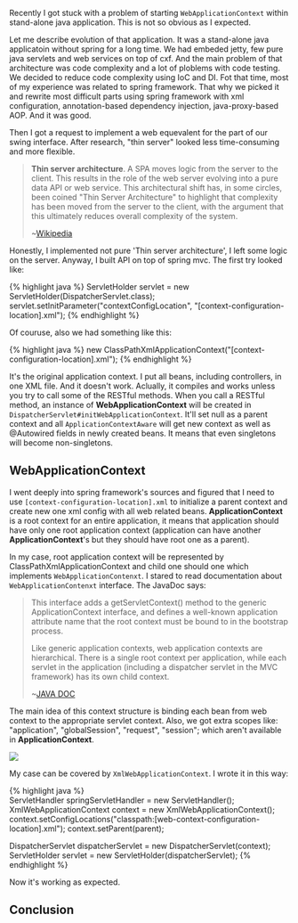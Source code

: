 Recently I got stuck with a problem of starting `WebApplicationContext` within stand-alone java application. This is not
so obvious as I expected.

Let me describe evolution of that application. It was a stand-alone java applicatoin without spring for a long time. We had embeded jetty, few pure java servlets and web services on top of cxf. And the main problem of that architecture was code complexity and a lot of ploblems with code testing. We decided to reduce code complexity using IoC and DI. Fot that time, most of my experience was related to spring framework. That why we picked it and rewrite most difficult parts using spring framework with xml configuration, annotation-based dependency injection, java-proxy-based AOP. And it was good.

Then I got a request to implement a web equevalent for the part of our swing interface. After research, "thin server" looked less time-consuming and more flexible.

> **Thin server architecture**. A SPA moves logic from the server to the client. This results in the role of the web server evolving into a pure data API or web service. This architectural shift has, in some circles, been coined "Thin Server Architecture" to highlight that complexity has been moved from the server to the client, with the argument that this ultimately reduces overall complexity of the system.
>
>~[Wikipedia](https://en.wikipedia.org/wiki/Single-page_application#Thin_server_architecture)

Honestly, I implemented not pure 'Thin server architecture', I left some logic on the server. Anyway, I built API on top of spring mvc. The first try looked like:

{% highlight java %}
ServletHolder servlet = new ServletHolder(DispatcherServlet.class);
servlet.setInitParameter("contextConfigLocation", "[context-configuration-location].xml");
{% endhighlight %}

Of couruse, also we had something like this:

{% highlight java %}
new ClassPathXmlApplicationContext("[context-configuration-location].xml");
{% endhighlight %}

It's the original application context. I put all beans, including controllers, in one XML file. And it doesn't work. Aclually, it compiles and works unless you try to call some of the RESTful methods. When you call a RESTful method, an instance of **WebApplicationContext** will be created in `DispatcherServlet#initWebApplicationContext`. It'll set null as a parent context and all `ApplicationContextAware` will get new context as well as @Autowired fields in newly created beans. It means that even singletons will become non-singletons.

## WebApplicationContext

I went deeply into spring framework's sources and figured that I need to use `[context-configuration-location].xml` to initialize a parent context and create new one xml config with all web related beans. **ApplicationContext** is a root context for an entire application, it means that application should have only one root application context (application can have another **ApplicationContext**'s but they should have root one as a parent).

In my case, root application context will be represented by ClassPathXmlApplicationContext and child one should one which implements `WebApplicationContenxt`. I stared to read documentation about `WebApplicationContenxt` interface. The JavaDoc says:

>This interface adds a getServletContext() method to the generic ApplicationContext interface, and defines a well-known application attribute name that the root context must be bound to in the bootstrap process.
>
>Like generic application contexts, web application contexts are hierarchical. There is a single root context per application, while each servlet in the application (including a dispatcher servlet in the MVC framework) has its own child context.
>
>~[JAVA DOC](http://docs.spring.io/spring/docs/current/javadoc-api/org/springframework/web/context/WebApplicationContext.html)

The main idea of this context structure is binding each bean from web context to the appropriate servlet context. Also, we got extra scopes like: "application", "globalSession", "request", "session"; which aren't available in **ApplicationContext**.

<p>
<img src="{{ site.url }}/assets/webappcontext.png" class="img-responsive">
</p>

My case can be covered by `XmlWebApplicationContext`. I wrote it in this way:

{% highlight java %}            
ServletHandler springServletHandler = new ServletHandler();
XmlWebApplicationContext context = new XmlWebApplicationContext();
context.setConfigLocations("classpath:[web-context-configuration-location].xml");
context.setParent(parent);

DispatcherServlet dispatcherServlet = new DispatcherServlet(context);
ServletHolder servlet = new ServletHolder(dispatcherServlet);
{% endhighlight %}

Now it's working as expected.

## Conclusion
